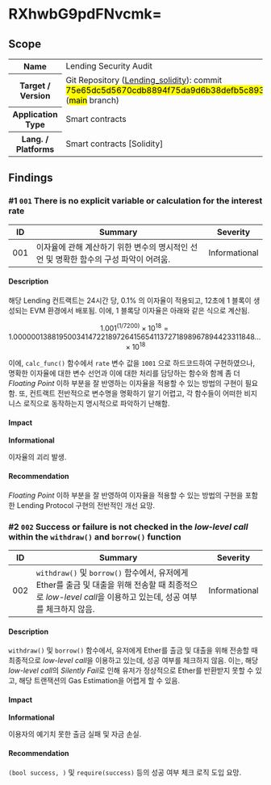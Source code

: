 # RXhwbG9pdFNvcmk=

## Scope

<table>
  <tr>
    <th>Name</th>
    <td>Lending Security Audit</td>
  </tr>
  <tr>
    <th>Target / Version</th>
    <td>Git Repository (<a href="https://bit.ly/3Zit8rK" target="_blank">Lending_solidity</a>): commit <mark>75e65dc5d5670cdb8894f75da9d6b38defb5c893</mark> (<mark>main</mark> branch)</td>
  </tr>
  <tr>
    <th>Application Type</th>
    <td>Smart contracts</td>
  </tr>
  <tr>
    <th>Lang. / Platforms</th>
    <td>Smart contracts [Solidity]</td>
  </tr>
</table>

## Findings

### #1 `001` There is no explicit variable or calculation for the interest rate

|ID|Summary|Severity|
|:---:|-------|:---:|
|001|이자율에 관해 계산하기 위한 변수의 명시적인 선언 및 명확한 함수의 구성 파악이 어려움.|Informational|

#### Description

해당 Lending 컨트랙트는 24시간 당, 0.1% 의 이자율이 적용되고, 12초에 1 블록이 생성되는 EVM 환경에서 배포됨. 이에, 1 블록당 이자율은 아래와 같은 식으로 계산됨.

$$ 1.001^{(1/7200)}×10^{18} = 1.00000013881950034147221897264156541137271898967894423311848... × 10^{18} $$

이에, `calc_func()` 함수에서 `rate` 변수 값을 `1001` 으로 하드코드하여 구현하였으나, 명확한 이자율에 대한 변수 선언과 이에 대한 처리를 담당하는 함수와 함께 좀 더 *Floating Point* 이하 부분을 잘 반영하는 이자율을 적용할 수 있는 방법의 구현이 필요함. 또, 컨트랙트 전반적으로 변수명을 명확하기 알기 어렵고, 각 함수들이 어떠한 비지니스 로직으로 동작하는지 명시적으로 파악하기 난해함.

#### Impact

**Informational**

이자율의 괴리 발생.

#### Recommendation

*Floating Point* 이하 부분을 잘 반영하여 이자율을 적용할 수 있는 방법의 구현을 포함한 Lending Protocol 구현의 전반적인 개선 요망.

### #2 `002` Success or failure is not checked in the *low-level call* within the `withdraw()` and `borrow()` function

|ID|Summary|Severity|
|:---:|-------|:---:|
|002|`withdraw()` 및 `borrow()` 함수에서, 유저에게 Ether를 출금 및 대출을 위해 전송할 때 최종적으로 *low-level call*을 이용하고 있는데, 성공 여부를 체크하지 않음.|Informational|

#### Description

`withdraw()` 및 `borrow()` 함수에서, 유저에게 Ether를 출금 및 대출을 위해 전송할 때 최종적으로 *low-level call*을 이용하고 있는데, 성공 여부를 체크하지 않음. 이는, 해당 *low-level call*의 *Silently Fail*로 인해 유저가 정상적으로 Ether를 반환받지 못할 수 있고, 해당 트랜잭션의 Gas Estimation을 어렵게 할 수 있음.

#### Impact

**Informational**

이용자의 예기치 못한 출금 실패 및 자금 손실.

#### Recommendation

`(bool success, )` 및 `require(success)` 등의 성공 여부 체크 로직 도입 요망.